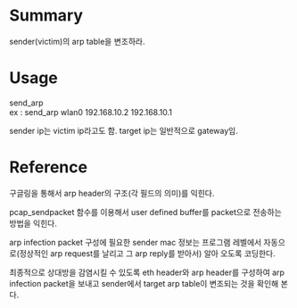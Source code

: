 # Summary
sender(victim)의 arp table을 변조하라.

# Usage
send_arp <interface> <sender ip> <target ip><br>
ex : send_arp wlan0 192.168.10.2 192.168.10.1

sender ip는 victim ip라고도 함.
target ip는 일반적으로 gateway임.

# Reference
구글링을 통해서 arp header의 구조(각 필드의 의미)를 익힌다.

pcap_sendpacket 함수를 이용해서 user defined buffer를 packet으로 전송하는 방법을 익힌다.

arp infection packet 구성에 필요한 sender mac 정보는 프로그램 레벨에서 자동으로(정상적인 arp request를 날리고 그 arp reply를 받아서) 알아 오도록 코딩한다.

최종적으로 상대방을 감염시킬 수 있도록 eth header와 arp header를 구성하여 arp infection packet을 보내고 sender에서 target arp table이 변조되는 것을 확인해 본다.
